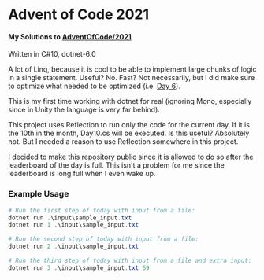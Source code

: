 ﻿# Advent of Code 2021

#### My Solutions to [AdventOfCode/2021](https://adventofcode.com/2021)

Written in C#10, dotnet-6.0

A lot of Linq, because it is cool to be able to implement large chunks of logic in a single statement. Useful? No. Fast?
Not necessarily, but I did make sure to optimize what needed to be optimized (i.e. [Day 6](./days/Day06.cs)).

This is my first time working with dotnet for real (ignoring Mono, especially since in Unity the language is very far
behind).

This project uses Reflection to run only the code for the current day. If it is the 10th in the month, Day10.cs will be
executed. Is this useful? Absolutely not. But I needed a reason to use Reflection somewhere in this project.

I decided to make this repository public since it is [allowed](https://adventofcode.com/2021/about#faq_streaming) to do so after the leaderboard of the day is full.
This isn't a problem for me since the leaderboard is long full when I even wake up.

### Example Usage

```powershell
# Run the first step of today with input from a file:
dotnet run .\input\sample_input.txt
dotnet run 1 .\input\sample_input.txt

# Run the second step of today with input from a file:
dotnet run 2 .\input\sample_input.txt

# Run the third step of today with input from a file and extra input:
dotnet run 3 .\input\sample_input.txt 69
```
